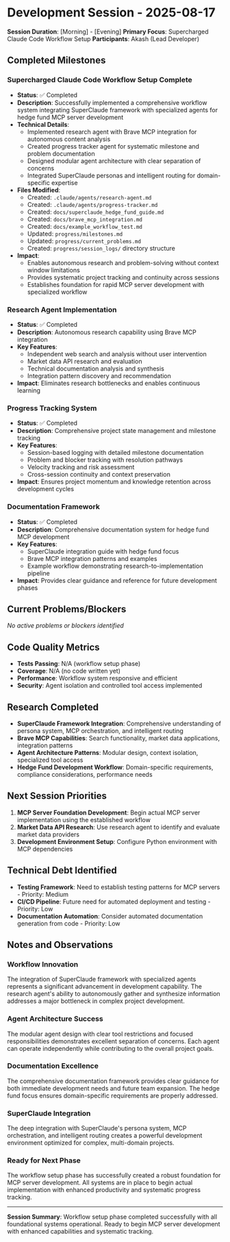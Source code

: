 # Development Session - 2025-08-17

**Session Duration**: [Morning] - [Evening]
**Primary Focus**: Supercharged Claude Code Workflow Setup
**Participants**: Akash (Lead Developer)

## Completed Milestones

### Supercharged Claude Code Workflow Setup Complete

- **Status**: ✅ Completed
- **Description**: Successfully implemented a comprehensive workflow system integrating SuperClaude framework with specialized agents for hedge fund MCP server development
- **Technical Details**:
  - Implemented research agent with Brave MCP integration for autonomous content analysis
  - Created progress tracker agent for systematic milestone and problem documentation
  - Designed modular agent architecture with clear separation of concerns
  - Integrated SuperClaude personas and intelligent routing for domain-specific expertise
- **Files Modified**:
  - Created: `.claude/agents/research-agent.md`
  - Created: `.claude/agents/progress-tracker.md`
  - Created: `docs/superclaude_hedge_fund_guide.md`
  - Created: `docs/brave_mcp_integration.md`
  - Created: `docs/example_workflow_test.md`
  - Updated: `progress/milestones.md`
  - Updated: `progress/current_problems.md`
  - Created: `progress/session_logs/` directory structure
- **Impact**:
  - Enables autonomous research and problem-solving without context window limitations
  - Provides systematic project tracking and continuity across sessions
  - Establishes foundation for rapid MCP server development with specialized workflow

### Research Agent Implementation

- **Status**: ✅ Completed
- **Description**: Autonomous research capability using Brave MCP integration
- **Key Features**:
  - Independent web search and analysis without user intervention
  - Market data API research and evaluation
  - Technical documentation analysis and synthesis
  - Integration pattern discovery and recommendation
- **Impact**: Eliminates research bottlenecks and enables continuous learning

### Progress Tracking System

- **Status**: ✅ Completed
- **Description**: Comprehensive project state management and milestone tracking
- **Key Features**:
  - Session-based logging with detailed milestone documentation
  - Problem and blocker tracking with resolution pathways
  - Velocity tracking and risk assessment
  - Cross-session continuity and context preservation
- **Impact**: Ensures project momentum and knowledge retention across development cycles

### Documentation Framework

- **Status**: ✅ Completed
- **Description**: Comprehensive documentation system for hedge fund MCP development
- **Key Features**:
  - SuperClaude integration guide with hedge fund focus
  - Brave MCP integration patterns and examples
  - Example workflow demonstrating research-to-implementation pipeline
- **Impact**: Provides clear guidance and reference for future development phases

## Current Problems/Blockers

_No active problems or blockers identified_

## Code Quality Metrics

- **Tests Passing**: N/A (workflow setup phase)
- **Coverage**: N/A (no code written yet)
- **Performance**: Workflow system responsive and efficient
- **Security**: Agent isolation and controlled tool access implemented

## Research Completed

- **SuperClaude Framework Integration**: Comprehensive understanding of persona system, MCP orchestration, and intelligent routing
- **Brave MCP Capabilities**: Search functionality, market data applications, integration patterns
- **Agent Architecture Patterns**: Modular design, context isolation, specialized tool access
- **Hedge Fund Development Workflow**: Domain-specific requirements, compliance considerations, performance needs

## Next Session Priorities

1. **MCP Server Foundation Development**: Begin actual MCP server implementation using the established workflow
2. **Market Data API Research**: Use research agent to identify and evaluate market data providers
3. **Development Environment Setup**: Configure Python environment with MCP dependencies

## Technical Debt Identified

- **Testing Framework**: Need to establish testing patterns for MCP servers - Priority: Medium
- **CI/CD Pipeline**: Future need for automated deployment and testing - Priority: Low
- **Documentation Automation**: Consider automated documentation generation from code - Priority: Low

## Notes and Observations

### Workflow Innovation

The integration of SuperClaude framework with specialized agents represents a significant advancement in development capability. The research agent's ability to autonomously gather and synthesize information addresses a major bottleneck in complex project development.

### Agent Architecture Success

The modular agent design with clear tool restrictions and focused responsibilities demonstrates excellent separation of concerns. Each agent can operate independently while contributing to the overall project goals.

### Documentation Excellence

The comprehensive documentation framework provides clear guidance for both immediate development needs and future team expansion. The hedge fund focus ensures domain-specific requirements are properly addressed.

### SuperClaude Integration

The deep integration with SuperClaude's persona system, MCP orchestration, and intelligent routing creates a powerful development environment optimized for complex, multi-domain projects.

### Ready for Next Phase

The workflow setup phase has successfully created a robust foundation for MCP server development. All systems are in place to begin actual implementation with enhanced productivity and systematic progress tracking.

---

**Session Summary**: Workflow setup phase completed successfully with all foundational systems operational. Ready to begin MCP server development with enhanced capabilities and systematic tracking.
